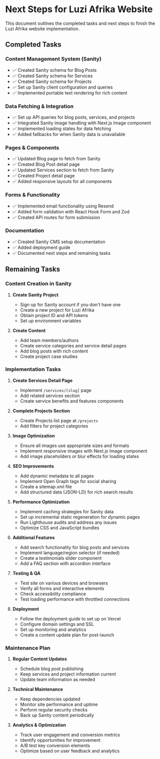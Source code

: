 # Next Steps for Luzi Afrika Website

This document outlines the completed tasks and next steps to finish the Luzi Afrika website implementation.

## Completed Tasks

### Content Management System (Sanity)

- ✅ Created Sanity schema for Blog Posts
- ✅ Created Sanity schema for Services
- ✅ Created Sanity schema for Projects
- ✅ Set up Sanity client configuration and queries
- ✅ Implemented portable text rendering for rich content

### Data Fetching & Integration

- ✅ Set up API queries for blog posts, services, and projects
- ✅ Integrated Sanity image handling with Next.js Image component
- ✅ Implemented loading states for data fetching
- ✅ Added fallbacks for when Sanity data is unavailable

### Pages & Components

- ✅ Updated Blog page to fetch from Sanity
- ✅ Created Blog Post detail page
- ✅ Updated Services section to fetch from Sanity
- ✅ Created Project detail page
- ✅ Added responsive layouts for all components

### Forms & Functionality

- ✅ Implemented email functionality using Resend
- ✅ Added form validation with React Hook Form and Zod
- ✅ Created API routes for form submission

### Documentation

- ✅ Created Sanity CMS setup documentation
- ✅ Added deployment guide
- ✅ Documented next steps and remaining tasks

## Remaining Tasks

### Content Creation in Sanity

1. **Create Sanity Project**
   - Sign up for Sanity account if you don't have one
   - Create a new project for Luzi Afrika
   - Obtain project ID and API tokens
   - Set up environment variables

2. **Create Content**
   - Add team members/authors
   - Create service categories and service detail pages
   - Add blog posts with rich content
   - Create project case studies

### Implementation Tasks

1. **Create Services Detail Page**
   - Implement `/services/[slug]` page
   - Add related services section
   - Create service benefits and features components

2. **Complete Projects Section**
   - Create Projects list page at `/projects`
   - Add filters for project categories

3. **Image Optimization**
   - Ensure all images use appropriate sizes and formats
   - Implement responsive images with Next.js Image component
   - Add image placeholders or blur effects for loading states

4. **SEO Improvements**
   - Add dynamic metadata to all pages
   - Implement Open Graph tags for social sharing
   - Create a sitemap.xml file
   - Add structured data (JSON-LD) for rich search results

5. **Performance Optimization**
   - Implement caching strategies for Sanity data
   - Set up incremental static regeneration for dynamic pages
   - Run Lighthouse audits and address any issues
   - Optimize CSS and JavaScript bundles

6. **Additional Features**
   - Add search functionality for blog posts and services
   - Implement language/region selector (if needed)
   - Create a testimonials slider component
   - Add a FAQ section with accordion interface

7. **Testing & QA**
   - Test site on various devices and browsers
   - Verify all forms and interactive elements
   - Check accessibility compliance
   - Test loading performance with throttled connections

8. **Deployment**
   - Follow the deployment guide to set up on Vercel
   - Configure domain settings and SSL
   - Set up monitoring and analytics
   - Create a content update plan for post-launch

### Maintenance Plan

1. **Regular Content Updates**
   - Schedule blog post publishing
   - Keep services and project information current
   - Update team information as needed

2. **Technical Maintenance**
   - Keep dependencies updated
   - Monitor site performance and uptime
   - Perform regular security checks
   - Back up Sanity content periodically

3. **Analytics & Optimization**
   - Track user engagement and conversion metrics
   - Identify opportunities for improvement
   - A/B test key conversion elements
   - Optimize based on user feedback and analytics
